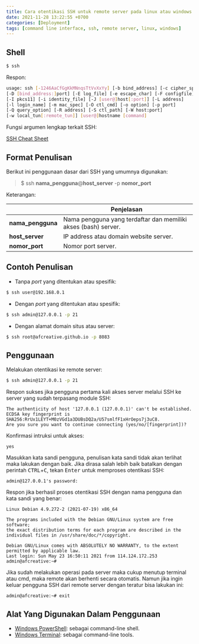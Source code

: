 ```yaml
---
title: Cara otentikasi SSH untuk remote server pada linux atau windows
date: 2021-11-28 13:22:55 +0700
categories: [Deployment]
tags: [command line interface, ssh, remote server, linux, windows]
---
```

## Shell
```bash
$ ssh
```
Respon:
```bash
usage: ssh [-1246AaCfGgKkMNnqsTtVvXxYy] [-b bind_address] [-c cipher_spec]
[-D [bind_address:]port] [-E log_file] [-e escape_char] [-F configfile]
[-I pkcs11] [-i identity_file] [-J [user@]host[:port]] [-L address]
[-l login_name] [-m mac_spec] [-O ctl_cmd] [-o option] [-p port]
[-Q query_option] [-R address] [-S ctl_path] [-W host:port]
[-w local_tun[:remote_tun]] [user@]hostname [command]
```

Fungsi argumen lengkap terkait SSH:

[SSH Cheat Sheet](https://lzone.de/cheat-sheet/SSH)

## Format Penulisan
Berikut ini penggunaan dasar dari SSH yang umumnya digunakan:
> $ ssh **nama_pengguna**@**host_server** -p **nomor_port**

Keterangan:

|  | Penjelasan |
| ----------- | ----------- |
| **nama_pengguna** | Nama pengguna yang terdaftar dan memiliki akses (bash) server. |
| **host_server** | IP address atau domain website server. |
| **nomor_port** | Nomor port server. |


## Contoh Penulisan
- Tanpa *port* yang ditentukan atau spesifik:
```bash
$ ssh user@192.168.0.1
```

- Dengan *port* yang ditentukan atau spesifik:
```bash
$ ssh admin@127.0.0.1 -p 21
```

- Dengan alamat domain situs atau server:
```bash
$ ssh root@afcreative.github.io -p 8083
```

## Penggunaan
Melakukan otentikasi ke remote server:
```bash
$ ssh admin@127.0.0.1 -p 21
```

Respon sukses jika pengguna pertama kali akses server melalui SSH ke server yang sudah terpasang module SSH:
```shell
The authenticity of host '127.0.0.1 (127.0.0.1)' can't be established.
ECDSA key fingerprint is SHA256:RrUx1LEYT+M0zVGd1a3DUBsDQ2a/U57smlfF1xHrOeps7j3uC8.
Are you sure you want to continue connecting (yes/no/[fingerprint])?
```

Konfirmasi intruksi untuk akses:
```shell
yes
```

Masukkan kata sandi pengguna, penulisan kata sandi tidak akan terlihat maka lakukan dengan baik. Jika dirasa salah lebih baik batalkan dengan perintah <kbd>CTRL</kbd>+<kbd>C</kbd>, tekan <kbd>Enter</kbd> untuk memproses otentikasi SSH:
```shell
admin@127.0.0.1's password:
```

Respon jika berhasil proses otentikasi SSH dengan nama pengguna dan kata sandi yang benar:
```shell
Linux Debian 4.9.272-2 (2021-07-19) x86_64

The programs included with the Debian GNU/Linux system are free software;
the exact distribution terms for each program are described in the
individual files in /usr/share/doc/*/copyright.

Debian GNU/Linux comes with ABSOLUTELY NO WARRANTY, to the extent
permitted by applicable law.
Last login: Sun May 23 16:50:11 2021 from 114.124.172.253
admin@afcreative:~#
```
Jika sudah melakukan operasi pada server maka cukup menutup terminal atau cmd, maka remote akan berhenti secara otomatis. Namun jika ingin keluar pengguna SSH dari remote server dengan teratur bisa lakukan ini:
```shell
admin@afcreative:~# exit
```

## Alat Yang Digunakan Dalam Penggunaan
- [Windows PowerShell](https://docs.microsoft.com/en-us/powershell/scripting/overview?view=powershell-7.2): sebagai command-line shell.
- [Windows Terminal](https://www.microsoft.com/en-us/p/windows-terminal/9n0dx20hk701): sebagai command-line tools.
